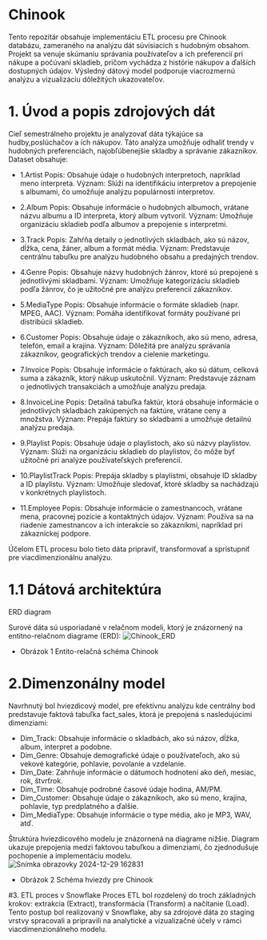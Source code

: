 # Chinook
Tento repozitár obsahuje implementáciu ETL procesu pre Chinook databázu, zameraného na analýzu dát súvisiacich s hudobným obsahom. Projekt sa venuje skúmaniu správania používateľov a ich preferencií pri nákupe a počúvaní skladieb, pričom vychádza z histórie nákupov a ďalších dostupných údajov. Výsledný dátový model podporuje viacrozmernú analýzu a vizualizáciu dôležitých ukazovateľov.
# 1. Úvod a popis zdrojových dát
Cieľ semestrálneho projektu je analyzovať dáta týkajúce sa hudby,poslúchačov a ích nákupov. Táto analýza umožňuje odhaliť trendy v hudobných preferenciách, najobľúbenejšie skladby a správanie zákazníkov.
Dataset obsahuje:

- 1.Artist
Popis: Obsahuje údaje o hudobných interpretoch, napríklad meno interpreta.
Význam: Slúži na identifikáciu interpretov a prepojenie s albumami, čo umožňuje analýzu populárnosti interpretov.

- 2.Album
Popis: Obsahuje informácie o hudobných albumoch, vrátane názvu albumu a ID interpreta, ktorý album vytvoril.
Význam: Umožňuje organizáciu skladieb podľa albumov a prepojenie s interpretmi.

- 3.Track
Popis: Zahŕňa detaily o jednotlivých skladbách, ako sú názov, dĺžka, cena, žáner, album a formát média.
Význam: Predstavuje centrálnu tabuľku pre analýzu hudobného obsahu a predajných trendov.

- 4.Genre
Popis: Obsahuje názvy hudobných žánrov, ktoré sú prepojené s jednotlivými skladbami.
Význam: Umožňuje kategorizáciu skladieb podľa žánrov, čo je užitočné pre analýzu preferencií zákazníkov.

- 5.MediaType
Popis: Obsahuje informácie o formáte skladieb (napr. MPEG, AAC).
Význam: Pomáha identifikovať formáty používané pri distribúcii skladieb.

- 6.Customer
Popis: Obsahuje údaje o zákazníkoch, ako sú meno, adresa, telefón, email a krajina.
Význam: Dôležitá pre analýzu správania zákazníkov, geografických trendov a cielenie marketingu.

- 7.Invoice
Popis: Obsahuje informácie o faktúrach, ako sú dátum, celková suma a zákazník, ktorý nákup uskutočnil.
Význam: Predstavuje záznam o jednotlivých transakciách a umožňuje analýzu predaja.

- 8.InvoiceLine
Popis: Detailná tabuľka faktúr, ktorá obsahuje informácie o jednotlivých skladbách zakúpených na faktúre, vrátane ceny a množstva.
Význam: Prepája faktúry so skladbami a umožňuje detailnú analýzu predaja.

- 9.Playlist
Popis: Obsahuje údaje o playlistoch, ako sú názvy playlistov.
Význam: Slúži na organizáciu skladieb do playlistov, čo môže byť užitočné pri analýze používateľských preferencií.

- 10.PlaylistTrack
Popis: Prepája skladby s playlistmi, obsahuje ID skladby a ID playlistu.
Význam: Umožňuje sledovať, ktoré skladby sa nachádzajú v konkrétnych playlistoch.

- 11.Employee
Popis: Obsahuje informácie o zamestnancoch, vrátane mena, pracovnej pozície a kontaktných údajov.
Význam: Používa sa na riadenie zamestnancov a ich interakcie so zákazníkmi, napríklad pri zákazníckej podpore.

Účelom ETL procesu bolo tieto dáta pripraviť, transformovať a sprístupniť pre viacdimenzionálnu analýzu.

# 1.1 Dátová architektúra
ERD diagram

Surové dáta sú usporiadané v relačnom modeli, ktorý je znázornený na entitno-relačnom diagrame (ERD):
![Chinook_ERD](https://github.com/user-attachments/assets/de87b1ff-3ea9-4710-92c1-8a377dc0a4be)
+ Obrázok 1 Entito-relačná schéma Chinook
# 2.Dimenzonálny model
Navrhnutý bol hviezdicový model, pre efektívnu analýzu kde centrálny bod predstavuje faktová tabuľka fact_sales, ktorá je prepojená s nasledujúcimi dimenziami:

- Dim_Track: Obsahuje informácie o skladbách, ako sú názov, dĺžka, album, interpret a podobne.
- Dim_Genre: Obsahuje demografické údaje o používateľoch, ako sú vekové kategórie, pohlavie, povolanie a vzdelanie.
- Dim_Date: Zahrňuje informácie o dátumoch hodnotení ako deň, mesiac, rok, štvrťrok.
- Dim_Time: Obsahuje podrobné časové údaje hodina, AM/PM.
- Dim_Customer: Obsahuje údaje o zákazníkoch, ako sú meno, krajina, pohlavie, typ predplatného a ďalšie.
- Dim_MediaType: Obsahuje informácie o type média, ako je MP3, WAV, atď.
  
Štruktúra hviezdicového modelu je znázornená na diagrame nižšie. Diagram ukazuje prepojenia medzi faktovou tabuľkou a dimenziami, čo zjednodušuje pochopenie a implementáciu modelu.
![Snímka obrazovky 2024-12-29 162831](https://github.com/user-attachments/assets/ecc86996-22e9-4636-b43b-ff19dc5bca01)
+ Obrázok 2 Schéma hviezdy pre Chinook
  
#3. ETL proces v Snowflake
Proces ETL bol rozdelený do troch základných krokov: extrakcia (Extract), transformácia (Transform) a načítanie (Load). Tento postup bol realizovaný v Snowflake, aby sa zdrojové dáta zo staging vrstvy spracovali a pripravili na analytické a vizualizačné účely v rámci viacdimenzionálneho modelu.
